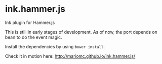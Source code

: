 ink.hammer.js
=============

Ink plugin for Hammer.js

This is still in early stages of development. As of now, the port depends on bean to do the event magic.

Install the dependencies by using `bower install`.

Check it in motion here: http://mariomc.github.io/ink.hammer.js/
